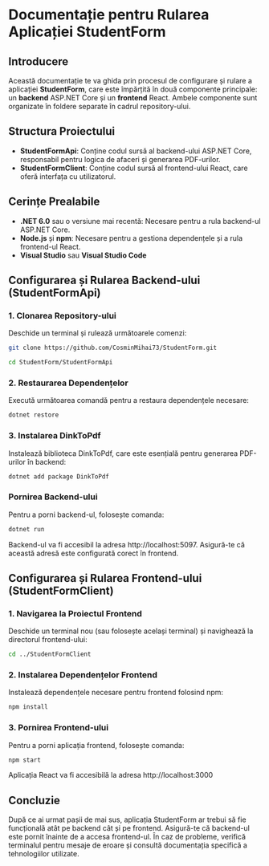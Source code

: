 # Documentație pentru Rularea Aplicației StudentForm

## Introducere
Această documentație te va ghida prin procesul de configurare și rulare a aplicației **StudentForm**, care este împărțită în două componente principale: un **backend** ASP.NET Core și un **frontend** React. Ambele componente sunt organizate în foldere separate în cadrul repository-ului.

## Structura Proiectului
- **StudentFormApi**: Conține codul sursă al backend-ului ASP.NET Core, responsabil pentru logica de afaceri și generarea PDF-urilor.
- **StudentFormClient**: Conține codul sursă al frontend-ului React, care oferă interfața cu utilizatorul.

## Cerințe Prealabile
- **.NET 6.0** sau o versiune mai recentă: Necesare pentru a rula backend-ul ASP.NET Core.
- **Node.js** și **npm**: Necesare pentru a gestiona dependențele și a rula frontend-ul React.
- **Visual Studio** sau **Visual Studio Code** 

## Configurarea și Rularea Backend-ului (StudentFormApi)

### 1. Clonarea Repository-ului
Deschide un terminal și rulează următoarele comenzi:
```bash
git clone https://github.com/CosminMihai73/StudentForm.git
```
```bash
cd StudentForm/StudentFormApi
```

### 2. Restaurarea Dependențelor
Execută următoarea comandă pentru a restaura dependențele necesare:
```bash
dotnet restore
```

### 3. Instalarea DinkToPdf
Instalează biblioteca DinkToPdf, care este esențială pentru generarea PDF-urilor în backend:
```bash
dotnet add package DinkToPdf
```
### Pornirea Backend-ului
Pentru a porni backend-ul, folosește comanda:
```bash
dotnet run
```
Backend-ul va fi accesibil la adresa http://localhost:5097. Asigură-te că această adresă este configurată corect în frontend.

## Configurarea și Rularea Frontend-ului (StudentFormClient)

### 1. Navigarea la Proiectul Frontend
Deschide un terminal nou (sau folosește același terminal) și navighează la directorul frontend-ului:
```bash
cd ../StudentFormClient
```
### 2. Instalarea Dependențelor Frontend
Instalează dependențele necesare pentru frontend folosind npm:
```bash
npm install
```
### 3. Pornirea Frontend-ului
Pentru a porni aplicația frontend, folosește comanda:
```bash
npm start
```
Aplicația React va fi accesibilă la adresa http://localhost:3000

## Concluzie
După ce ai urmat pașii de mai sus, aplicația StudentForm ar trebui să fie funcțională atât pe backend cât și pe frontend. Asigură-te că backend-ul este pornit înainte de a accesa frontend-ul. În caz de probleme, verifică terminalul pentru mesaje de eroare și consultă documentația specifică a tehnologiilor utilizate.
